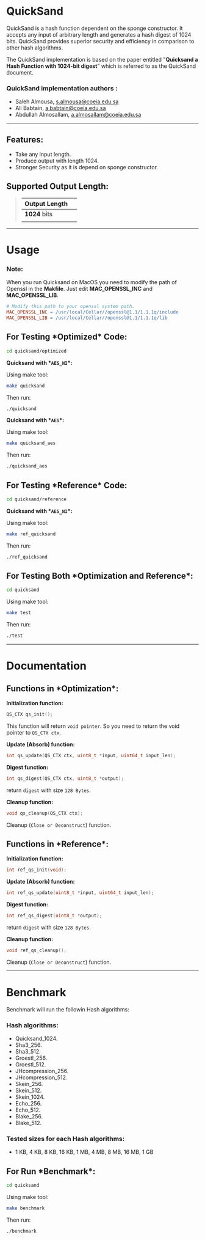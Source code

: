 # **QuickSand**
QuickSand is a hash function dependent on the sponge constructor. It accepts any input of arbitrary length and generates a hash digest of 1024 bits. QuickSand provides superior security and efficiency in comparison to other hash algorithms.

The QuickSand implementation is based on the paper entitled "**Quicksand a Hash Function with 1024-bit digest**" which is referred to as the QuickSand document.



### **QuickSand implementation authors :**
* Saleh Almousa, s.almousa@coeia.edu.sa
* Ali Babtain, a.babtain@coeia.edu.sa
* Abdullah Almosallam, a.almosallam@coeia.edu.sa

***


## **Features:**
* Take any input length.
* Produce output with length 1024.
* Stronger Security as it is depend on sponge constructor.



## **Supported Output Length:**
>| **Output Length**     ||
>| ---     | ---
>| **1024** bits |
>|   |

***

# **Usage**
### **Note:**
When you run Quicksand on MacOS you need to modify the path of Openssl in the **Makfile**. Just edit **MAC_OPENSSL_INC**  and **MAC_OPENSSL_LIB**.<br> 
```makefile
# Modify this path to your openssl system path.
MAC_OPENSSL_INC = /usr/local/Cellar//openssl@1.1/1.1.1q/include
MAC_OPENSSL_LIB = /usr/local/Cellar//openssl@1.1/1.1.1q/lib
```


## **For Testing \*Optimized\* Code:**

```bash
cd quicksand/optimized
```
**Quicksand with \*`AES_NI`\*:**

Using make tool:
```bash
make quicksand
```
Then run:
```bash
./quicksand
```
**Quicksand with \*`AES`\*:**

Using make tool:
```bash
make quicksand_aes
```
Then run:
```bash
./quicksand_aes
```

## **For Testing \*Reference\* Code:**

```bash
cd quicksand/reference
```
**Quicksand with \*`AES_NI`\*:**

Using make tool:
```bash
make ref_quicksand
```
Then run:
```bash
./ref_quicksand
```

## **For Testing Both \*Optimization and Reference\*:**
```bash
cd quicksand
```

Using make tool:
```bash
make test
```
Then run:
```bash
./test
```
***


# **Documentation**

## **Functions in \*Optimization\*:**

**Initialization function:**

```c
QS_CTX qs_init();
```
This function will return `void pointer`. So you need to return the void pointer to `QS_CTX ctx`.


**Update (Absorb) function:**

```c
int qs_update(QS_CTX ctx, uint8_t *input, uint64_t input_len);
```

**Digest function:**

```c
int qs_digest(QS_CTX ctx, uint8_t *output);
```
return `digest` with size `128 Bytes`.

**Cleanup function:**

```c
void qs_cleanup(QS_CTX ctx);
```
Cleanup (`Close or Deconstruct`) function.


## **Functions in \*Reference\*:**

**Initialization function:**

```c
int ref_qs_init(void);
```

**Update (Absorb) function:**

```c
int ref_qs_update(uint8_t *input, uint64_t input_len);
```

**Digest function:**

```c
int ref_qs_digest(uint8_t *output);
```
return `digest` with size `128 Bytes`.

**Cleanup function:**

```c
void ref_qs_cleanup();
```
Cleanup (`Close or Deconstruct`) function.

***

# **Benchmark**
Benchmark will run the followin Hash algorithms:

 ### **Hash algorithms:**
* Quicksand_1024.
* Sha3_256.
* Sha3_512.
* Groestl_256.
* Groestl_512.
* JHcompression_256.
* JHcompression_512.
* Skein_256.
* Skein_512.
* Skein_1024.
* Echo_256.
* Echo_512.
* Blake_256.
* Blake_512.


 ### **Tested sizes for each Hash algorithms:**
* 1 KB, 4 KB, 8 KB, 16 KB, 1 MB, 4 MB, 8 MB, 16 MB, 1 GB


## **For Run \*Benchmark\*:**
```bash
cd quicksand
```

Using make tool:
```bash
make benchmark
```

Then run:

```bash
./benchmark
```



